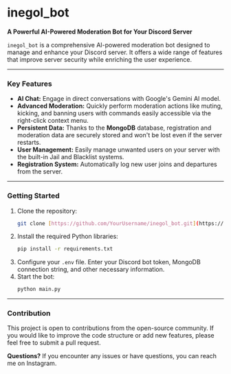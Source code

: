 # inegol_bot

**A Powerful AI-Powered Moderation Bot for Your Discord Server**

`inegol_bot` is a comprehensive AI-powered moderation bot designed to manage and enhance your Discord server. It offers a wide range of features that improve server security while enriching the user experience.

---

### Key Features

* **AI Chat:** Engage in direct conversations with Google's Gemini AI model.
* **Advanced Moderation:** Quickly perform moderation actions like muting, kicking, and banning users with commands easily accessible via the right-click context menu.
* **Persistent Data:** Thanks to the **MongoDB** database, registration and moderation data are securely stored and won't be lost even if the server restarts.
* **User Management:** Easily manage unwanted users on your server with the built-in Jail and Blacklist systems.
* **Registration System:** Automatically log new user joins and departures from the server.

---

### Getting Started

1.  Clone the repository:
    ```sh
    git clone [https://github.com/YourUsername/inegol_bot.git](https://github.com/YourUsername/inegol_bot.git)
    ```
2.  Install the required Python libraries:
    ```sh
    pip install -r requirements.txt
    ```
3.  Configure your `.env` file. Enter your Discord bot token, MongoDB connection string, and other necessary information.
4.  Start the bot:
    ```sh
    python main.py
    ```

---

### Contribution

This project is open to contributions from the open-source community. If you would like to improve the code structure or add new features, please feel free to submit a pull request.

**Questions?**
If you encounter any issues or have questions, you can reach me on Instagram.
